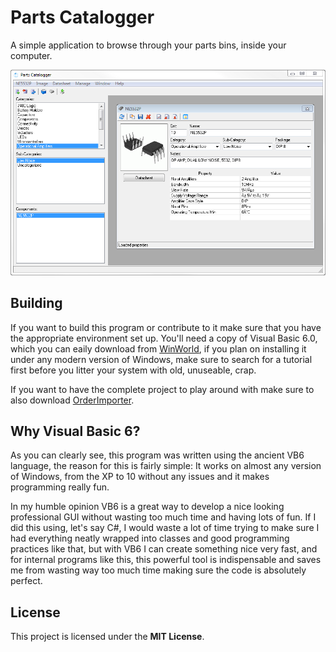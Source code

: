 # Parts Catalogger

A simple application to browse through your parts bins, inside your computer.

![Screenshot](/Screenshots/2020-08-26.png)


## Building

If you want to build this program or contribute to it make sure that you have
the appropriate environment set up. You'll need a copy of Visual Basic 6.0,
which you can eaily download from [WinWorld](https://winworldpc.com/product/microsoft-visual-stu/60),
if you plan on installing it under any modern version of Windows, make sure to
search for a tutorial first before you litter your system with old, unuseable,
crap.

If you want to have the complete project to play around with make sure to also
download [OrderImporter](https://github.com/innoveworkshop/OrderImporter).


## Why Visual Basic 6?

As you can clearly see, this program was written using the ancient VB6 language,
the reason for this is fairly simple: It works on almost any version of Windows,
from the XP to 10 without any issues and it makes programming really fun.

In my humble opinion VB6 is a great way to develop a nice looking professional
GUI without wasting too much time and having lots of fun. If I did this using,
let's say C#, I would waste a lot of time trying to make sure I had everything
neatly wrapped into classes and good programming practices like that, but with
VB6 I can create something nice very fast, and for internal programs like this,
this powerful tool is indispensable and saves me from wasting way too much time
making sure the code is absolutely perfect.


## License

This project is licensed under the **MIT License**.

